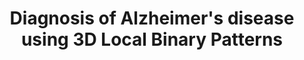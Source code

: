 ---
id:             2013-lbp
title:          Diagnosis of Alzheimer's disease using 3D Local Binary Patterns
authors:        <b>Pedro Morgado</b>, Margarida Silveira and Jorge S Marques
venue:          "Computer Methods in Biomechanics and Biomedical Engineering: Imaging Visualization, Vol. 1, April, 2013"
year:           "2013"
thumbnail:      assets/publications/2013-lbp/thumbnail.png
links:
    paper:        assets/publications/2013-lbp/paper.pdf
    bibtex:     assets/publications/2013-lbp/ref.txt
other_venues:
    - title:    Extending Local Binary Patterns to 3D for the Diagnosis of Alzheimer's Disease
      venue:    International Symposium on Biomedical Imaging (ISBI), San Francisco, CA, 2013.
      links:
        paper:    assets/publications/2013-lbp-isbi/paper.pdf
        bibtex: assets/publications/2013-lbp-isbi/ref.txt
---
